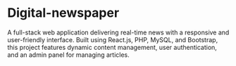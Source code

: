 # Digital-newspaper
A full-stack web application delivering real-time news with a responsive and user-friendly interface. Built using React.js, PHP, MySQL, and Bootstrap, this project features dynamic content management, user authentication, and an admin panel for managing articles.
